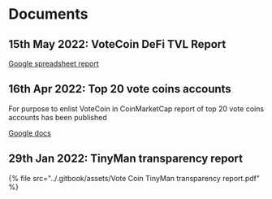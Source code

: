 # Documents

## 15th May 2022: VoteCoin DeFi TVL Report

[Google spreadsheet report](https://docs.google.com/spreadsheets/d/1UDZwOTHXqG9cTkfenMjFeoYQyya7j4zsaA0ymQx8TA8/edit?usp=sharing)

## 16th Apr 2022: Top 20 vote coins accounts

For purpose to enlist VoteCoin in CoinMarketCap report of top 20 vote coins accounts has been published

[Google docs](https://docs.google.com/spreadsheets/u/2/d/e/2PACX-1vTrIeFNzkEDIzB1rkkFVb7aE3sTtrI5e1JsX_Nskp81mWkcCxzJUGXv4OG5EuPCP1y2niMdJ3mzK72y/pubhtml?gid=1181839735&single=true)

## 29th Jan 2022: TinyMan transparency report

{% file src="../.gitbook/assets/Vote Coin TinyMan transparency report.pdf" %}
